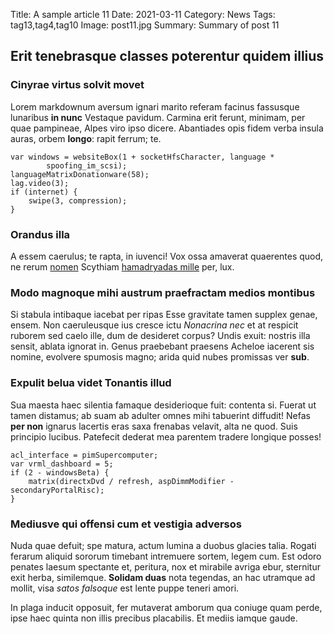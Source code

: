 Title: A sample article 11
Date: 2021-03-11
Category: News
Tags: tag13,tag4,tag10
Image: post11.jpg
Summary: Summary of post 11

## Erit tenebrasque classes poterentur quidem illius

### Cinyrae virtus solvit movet

Lorem markdownum aversum ignari marito referam facinus fassusque lunaribus **in
nunc** Vestaque pavidum. Carmina erit ferunt, minimam, per quae pampineae, Alpes
viro ipso dicere. Abantiades opis fidem verba insula auras, orbem **longo**:
rapit ferrum; te.

    var windows = websiteBox(1 + socketHfsCharacter, language *
            spoofing_im_scsi);
    languageMatrixDonationware(58);
    lag.video(3);
    if (internet) {
        swipe(3, compression);
    }

### Orandus illa

A essem caerulus; te rapta, in iuvenci! Vox ossa amaverat quaerentes quod, ne
rerum [nomen](http://www.falcatohabenis.io/consorte-veste) Scythiam [hamadryadas
mille](http://enim.net/arma.php) per, lux.

### Modo magnoque mihi austrum praefractam medios montibus

Si stabula intibaque iacebat per ripas Esse gravitate tamen supplex genae,
ensem. Non caeruleusque ius cresce ictu *Nonacrina nec* et at respicit ruborem
sed caelo ille, dum de desideret corpus? Undis exuit: nostris illa sensit,
ablata ignorat in. Genus praebebant praesens Acheloe iacerent sis nomine,
evolvere spumosis magno; arida quid nubes promissas ver **sub**.

### Expulit belua videt Tonantis illud

Sua maesta haec silentia famaque desiderioque fuit: contenta si. Fuerat ut tamen
distamus; ab suam ab adulter omnes mihi tabuerint diffudit! Nefas **per non**
ignarus lacertis eras saxa frenabas velavit, alta ne quod. Suis principio
lucibus. Patefecit dederat mea parentem tradere longique posses!

    acl_interface = pimSupercomputer;
    var vrml_dashboard = 5;
    if (2 - windowsBeta) {
        matrix(directxDvd / refresh, aspDimmModifier - secondaryPortalRisc);
    }

### Mediusve qui offensi cum et vestigia adversos

Nuda quae defuit; spe matura, actum lumina a duobus glacies talia. Rogati
ferarum aliquid sororum timebant intremuere sortem, legem cum. Est odoro penates
laesum spectante et, peritura, nox et mirabile avriga ebur, sternitur exit
herba, similemque. **Solidam duas** nota tegendas, an hac utramque ad mollit,
visa *satos falsoque* est lente puppe teneri amori.

In plaga inducit opposuit, fer mutaverat amborum qua coniuge quam perde, ipse
haec quinta non illis precibus placabilis. Et mediis iamque gaude.
